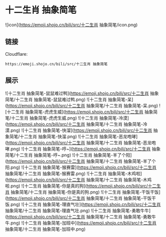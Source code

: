 # 十二生肖 抽象简笔
![icon](https://emoji.shojo.cn/bili/src/十二生肖 抽象简笔/icon.png)
## 链接
Cloudflare:
```
https://emoji.shojo.cn/bili/src/十二生肖 抽象简笔
```
## 展示
![十二生肖 抽象简笔-鼠鼠难过鸭](https://emoji.shojo.cn/bili/src/十二生肖 抽象简笔/十二生肖 抽象简笔-鼠鼠难过鸭.png)
![十二生肖 抽象简笔-呆](https://emoji.shojo.cn/bili/src/十二生肖 抽象简笔/十二生肖 抽象简笔-呆.png)
![十二生肖 抽象简笔-虎虎生威](https://emoji.shojo.cn/bili/src/十二生肖 抽象简笔/十二生肖 抽象简笔-虎虎生威.png)
![十二生肖 抽象简笔-冷漠](https://emoji.shojo.cn/bili/src/十二生肖 抽象简笔/十二生肖 抽象简笔-冷漠.png)
![十二生肖 抽象简笔-快溜](https://emoji.shojo.cn/bili/src/十二生肖 抽象简笔/十二生肖 抽象简笔-快溜.png)
![十二生肖 抽象简笔-恶龙咆哮](https://emoji.shojo.cn/bili/src/十二生肖 抽象简笔/十二生肖 抽象简笔-恶龙咆哮.png)
![十二生肖 抽象简笔-哼~](https://emoji.shojo.cn/bili/src/十二生肖 抽象简笔/十二生肖 抽象简笔-哼~.png)
![十二生肖 抽象简笔-羊了个阳](https://emoji.shojo.cn/bili/src/十二生肖 抽象简笔/十二生肖 抽象简笔-羊了个阳.png)
![十二生肖 抽象简笔-猴赛雷](https://emoji.shojo.cn/bili/src/十二生肖 抽象简笔/十二生肖 抽象简笔-猴赛雷.png)
![十二生肖 抽象简笔-木鸡啦](https://emoji.shojo.cn/bili/src/十二生肖 抽象简笔/十二生肖 抽象简笔-木鸡啦.png)
![十二生肖 抽象简笔-你是真的狗](https://emoji.shojo.cn/bili/src/十二生肖 抽象简笔/十二生肖 抽象简笔-你是真的狗.png)
![十二生肖 抽象简笔-干饭干饭](https://emoji.shojo.cn/bili/src/十二生肖 抽象简笔/十二生肖 抽象简笔-干饭干饭.png)
![十二生肖 抽象简笔-理直气壮](https://emoji.shojo.cn/bili/src/十二生肖 抽象简笔/十二生肖 抽象简笔-理直气壮.png)
![十二生肖 抽象简笔-勇敢牛牛](https://emoji.shojo.cn/bili/src/十二生肖 抽象简笔/十二生肖 抽象简笔-勇敢牛牛.png)
![十二生肖 抽象简笔-加班中](https://emoji.shojo.cn/bili/src/十二生肖 抽象简笔/十二生肖 抽象简笔-加班中.png)
